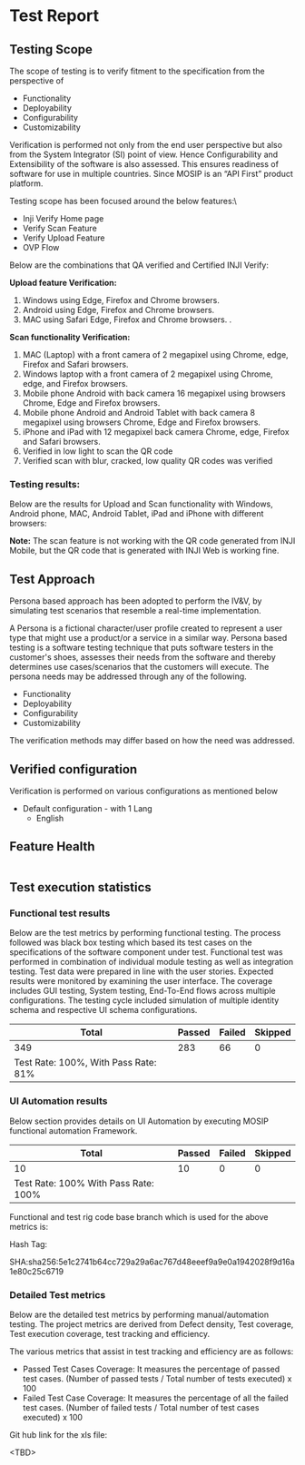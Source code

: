 # Test Report

## Testing Scope

The scope of testing is to verify fitment to the specification from the perspective of

* Functionality
* Deployability
* Configurability
* Customizability

Verification is performed not only from the end user perspective but also from the System Integrator (SI) point of view. Hence Configurability and Extensibility of the software is also assessed. This ensures readiness of software for use in multiple countries. Since MOSIP is an “API First” product platform.

Testing scope has been focused around the below features:\


* Inji Verify Home page
* Verify Scan Feature
* Verify Upload Feature
* OVP Flow

Below are the combinations that QA verified and Certified INJI Verify:

**Upload feature Verification:**

1. Windows using Edge, Firefox and Chrome browsers.
2. Android using Edge, Firefox and Chrome browsers.
3. MAC using Safari Edge, Firefox and Chrome browsers. .

**Scan functionality Verification:**

1. MAC (Laptop) with a front camera of 2 megapixel using Chrome, edge, Firefox and Safari browsers.
2. Windows laptop with a front camera of 2 megapixel using Chrome, edge, and Firefox browsers.
3. Mobile phone Android with back camera 16 megapixel using browsers Chrome, Edge and Firefox browsers.
4. Mobile phone Android and Android Tablet with back camera 8 megapixel using browsers Chrome, Edge and Firefox browsers.
5. iPhone and iPad with 12 megapixel back camera Chrome, edge, Firefox and Safari browsers.
6. Verified in low light to scan the QR code
7. Verified scan with blur, cracked, low quality QR codes was verified

### Testing results:

Below are the results for Upload and Scan functionality with Windows, Android phone, MAC, Android Tablet, iPad and iPhone with different browsers:

**Note:** The scan feature is not working with the QR code generated from INJI Mobile, but the QR code that is generated with INJI Web is working fine.

## Test Approach

Persona based approach has been adopted to perform the IV\&V, by simulating test scenarios that resemble a real-time implementation.

A Persona is a fictional character/user profile created to represent a user type that might use a product/or a service in a similar way. Persona based testing is a software testing technique that puts software testers in the customer's shoes, assesses their needs from the software and thereby determines use cases/scenarios that the customers will execute. The persona needs may be addressed through any of the following.

* Functionality
* Deployability
* Configurability
* Customizability

The verification methods may differ based on how the need was addressed.

## Verified configuration

Verification is performed on various configurations as mentioned below

* Default configuration - with 1 Lang
  * English

## Feature Health

<figure><img src="../../../.gitbook/assets/inji_verify_0.10.0_feature_health.png" alt=""><figcaption></figcaption></figure>

## Test execution statistics

### Functional test results

Below are the test metrics by performing functional testing. The process followed was black box testing which based its test cases on the specifications of the software component under test. Functional test was performed in combination of individual module testing as well as integration testing. Test data were prepared in line with the user stories. Expected results were monitored by examining the user interface. The coverage includes GUI testing, System testing, End-To-End flows across multiple configurations. The testing cycle included simulation of multiple identity schema and respective UI schema configurations.

| **Total**                            | **Passed** | **Failed** | **Skipped** |
| ------------------------------------ | ---------- | ---------- | ----------- |
| 349                                  | 283        | 66         | 0           |
| Test Rate: 100%, With Pass Rate: 81% |            |            |             |

### UI Automation results

Below section provides details on UI Automation by executing MOSIP functional automation Framework.

| **Total**                            | **Passed** | **Failed** | **Skipped** |
| ------------------------------------ | ---------- | ---------- | ----------- |
| 10                                   | 10         | 0          | 0           |
| Test Rate: 100% With Pass Rate: 100% |            |            |             |

Functional and test rig code base branch which is used for the above metrics is:

Hash Tag:

SHA:sha256:5e1c2741b64cc729a29a6ac767d48eeef9a9e0a1942028f9d16a1e80c25c6719

### Detailed Test metrics

Below are the detailed test metrics by performing manual/automation testing. The project metrics are derived from Defect density, Test coverage, Test execution coverage, test tracking and efficiency.

The various metrics that assist in test tracking and efficiency are as follows:

* Passed Test Cases Coverage: It measures the percentage of passed test cases. (Number of passed tests / Total number of tests executed) x 100
* Failed Test Case Coverage: It measures the percentage of all the failed test cases. (Number of failed tests / Total number of test cases executed) x 100

Git hub link for the xls file:

\<TBD>
